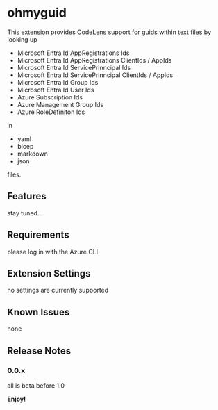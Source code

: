 # ohmyguid

This extension provides CodeLens support for guids within text files by looking up
- Microsoft Entra Id AppRegistrations Ids
- Microsoft Entra Id AppRegistrations ClientIds / AppIds
- Microsoft Entra Id ServicePrinncipal Ids
- Microsoft Entra Id ServicePrinncipal ClientIds / AppIds
- Microsoft Entra Id Group Ids
- Microsoft Entra Id User Ids
- Azure Subscription Ids
- Azure Management Group Ids
- Azure RoleDefiniton Ids

in

- yaml
- bicep
- markdown
- json

files.

## Features

stay tuned...

## Requirements

please log in with the Azure CLI

## Extension Settings

no settings are currently supported

## Known Issues

none

## Release Notes

### 0.0.x

all is beta before 1.0

**Enjoy!**
